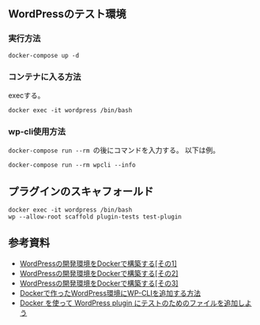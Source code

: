 ## WordPressのテスト環境
### 実行方法
```
docker-compose up -d
```

### コンテナに入る方法
execする。
```
docker exec -it wordpress /bin/bash
```

### wp-cli使用方法
`docker-compose run --rm `の後にコマンドを入力する。
以下は例。
```
docker-compose run --rm wpcli --info
```

## プラグインのスキャフォールド
```
docker exec -it wordpress /bin/bash
wp --allow-root scaffold plugin-tests test-plugin
```

## 参考資料
- [WordPressの開発環境をDockerで構築する[その1]](https://samurai-project.com/articles/3397)
- [WordPressの開発環境をDockerで構築する[その2]](https://samurai-project.com/articles/3423)
- [WordPressの開発環境をDockerで構築する[その3]](https://samurai-project.com/articles/3422)
- [Dockerで作ったWordPress環境にWP-CLIを追加する方法](https://samurai-project.com/articles/3413)
- [Docker を使って WordPress plugin にテストのためのファイルを追加しよう](https://futureys.tokyo/lets-add-files-for-test-into-wordpress-plugin-by-docker/)
